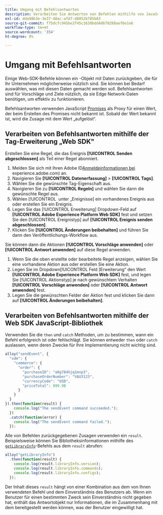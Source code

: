 ```yaml
---
title: Umgang mit Befehlsantworten
description: Verarbeiten Sie Antworten von Befehlen mithilfe von JavaScript-Versprechen.
exl-id: dda98b3e-3e37-48ac-afd7-d8852b785b83
source-git-commit: f75dcfc945be2f45c1638bdd4d670288aef6e1e6
workflow-type: tm+mt
source-wordcount: '354'
ht-degree: 0%

---
```


# Umgang mit Befehlsantworten

Einige Web-SDK-Befehle können ein -Objekt mit Daten zurückgeben, die für Ihr Unternehmen möglicherweise nützlich sind. Sie können bei Bedarf auswählen, was mit diesen Daten gemacht werden soll. Befehlsantworten sind für Vorschläge und Ziele nützlich, da sie Edge Network-Daten benötigen, um effektiv zu funktionieren.

Befehlsantworten verwenden JavaScript [Promises](https://developer.mozilla.org/de-DE/docs/Web/JavaScript/Reference/Global_Objects/Promise) als Proxy für einen Wert, der beim Erstellen des Promises nicht bekannt ist. Sobald der Wert bekannt ist, wird die Zusage mit dem Wert „aufgelöst“.

## Verarbeiten von Befehlsantworten mithilfe der Tag-Erweiterung „Web SDK&quot;

Erstellen Sie eine Regel, die das Ereignis **[!UICONTROL Senden abgeschlossen]** als Teil einer Regel abonniert.

1. Melden Sie sich mit Ihren Adobe ID[Anmeldeinformationen bei ](https://experience.adobe.com)experience.adobe.com) an.
1. Navigieren Sie **[!UICONTROL Datenerfassung]** > **[!UICONTROL Tags]**.
1. Wählen Sie die gewünschte Tag-Eigenschaft aus.
1. Navigieren Sie zu **[!UICONTROL Regeln]** und wählen Sie dann die gewünschte Regel aus.
1. Wählen [!UICONTROL &#x200B; unter „Ereignisse] ein vorhandenes Ereignis aus oder erstellen Sie ein Ereignis.
1. Legen Sie das [!UICONTROL Erweiterung] Dropdown-Feld auf **[!UICONTROL Adobe Experience Platform Web SDK]** fest und setzen Sie den [!UICONTROL Ereignistyp] auf **[!UICONTROL Ereignis senden abgeschlossen]**.
1. Klicken Sie **[!UICONTROL Änderungen beibehalten]** und führen Sie dann den Veröffentlichungs-Workflow aus.

Sie können dann die Aktionen **[!UICONTROL Vorschläge anwenden]** oder **[!UICONTROL Antwort anwenden]** auf diese Regel anwenden.

1. Wenn Sie die oben erstellte oder bearbeitete Regel anzeigen, wählen Sie eine vorhandene Aktion aus oder erstellen Sie eine Aktion.
1. Legen Sie im Dropdown[!UICONTROL Feld &#x200B;]Erweiterung“ den Wert **[!UICONTROL Adobe Experience Platform Web SDK]** fest, und legen Sie [!UICONTROL Aktionstyp] je nach gewünschtem Verhalten **[!UICONTROL Vorschläge anwenden]** oder **[!UICONTROL Antwort anwenden]** fest.
1. Legen Sie die gewünschten Felder der Aktion fest und klicken Sie dann auf **[!UICONTROL Änderungen beibehalten]**.

## Verarbeiten von Befehlsantworten mithilfe der Web SDK JavaScript-Bibliothek

Verwenden Sie die `then` und `catch` Methoden, um zu bestimmen, wann ein Befehl erfolgreich ist oder fehlschlägt. Sie können entweder `then` oder `catch` auslassen, wenn deren Zwecke für Ihre Implementierung nicht wichtig sind.

```javascript
alloy("sendEvent", {
  "xdm": {
    "commerce": {
      "order": {
        "purchaseID": "a8g784hjq1mnp3",
        "purchaseOrderNumber": "VAU3123",
        "currencyCode": "USD",
        "priceTotal": 999.98
      }
    }
  }
}).then(function(result) {
    console.log("The sendEvent command succeeded.");
  })
  .catch(function(error) {
    console.log("The sendEvent command failed.");
  });
```

Alle von Befehlen zurückgegebenen Zusagen verwenden ein `result`. Beispielsweise können Sie Bibliotheksinformationen mithilfe des [`getLibraryInfo`](getlibraryinfo.md)-Befehls aus dem `result` abrufen:

```js
alloy("getLibraryInfo")
  .then(function(result) {
    console.log(result.libraryInfo.version);
    console.log(result.libraryInfo.commands);
    console.log(result.libraryInfo.configs);
  });
```

Der Inhalt dieses `result` hängt von einer Kombination aus dem von Ihnen verwendeten Befehl und dem Einverständnis des Benutzers ab. Wenn ein Benutzer für einen bestimmten Zweck sein Einverständnis nicht gegeben hat, enthält das Antwortobjekt nur Informationen, die im Zusammenhang mit dem bereitgestellt werden können, was der Benutzer eingewilligt hat.
